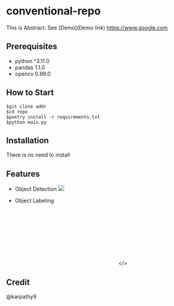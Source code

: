# conventional-repo
This is Abstract. See [Demo](Demo link) https://www.google.com

## Prerequisites

- python ^3.11.0
- pandas 1.1.0
- opencv 0.99.0

## How to Start

```shell
$git clone addr
$cd repo
$poetry install -r requirements.txt
$python main.py
```

## Installation
There is no need to install

## Features
- Object Detection
![](https://sample.gif)

- Object Labeling

<embed src></>


## Credit
@karpathy9
